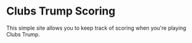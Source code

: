 # Clubs Trump Scoring

This simple site allows you to keep track of scoring when you're playing Clubs Trump.